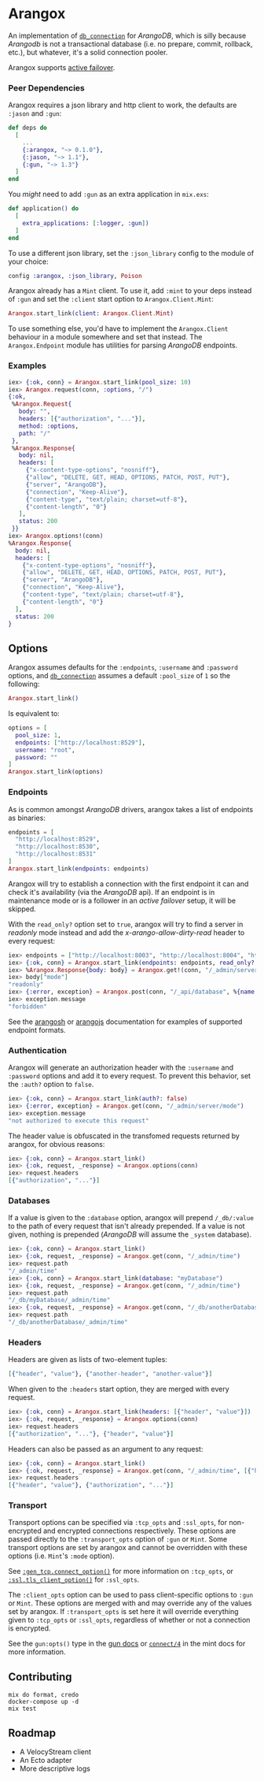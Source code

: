 # Arangox

An implementation of [`db_connection`](https://hex.pm/packages/db_connection)
for _ArangoDB_, which is silly because _Arangodb_ is not a transactional database (i.e.
no prepare, commit, rollback, etc.), but whatever, it's a solid connection pooler.

Arangox supports [active failover](https://www.arangodb.com/docs/stable/architecture-deployment-modes-active-failover-architecture.html).

### Peer Dependencies

Arangox requires a json library and http client to work, the defaults are `:jason` and
`:gun`:

```elixir
def deps do
  [
    ...
    {:arangox, "~> 0.1.0"},
    {:jason, "~> 1.1"},
    {:gun, "~> 1.3"}
  ]
end
```

You _might_ need to add `:gun` as an extra application in `mix.exs`:

```elixir
def application() do
  [
    extra_applications: [:logger, :gun])
  ]
end
```

To use a different json library, set the `:json_library` config to the module of your
choice:

```elixir
config :arangox, :json_library, Poison
```

Arangox already has a `Mint` client. To use it, add `:mint` to your deps instead of
`:gun` and set the `:client` start option to `Arangox.Client.Mint`:

```elixir
Arangox.start_link(client: Arangox.Client.Mint)
```

To use something else, you'd have to implement the `Arangox.Client` behaviour in a
module somewhere and set that instead. The `Arangox.Endpoint` module has utilities
for parsing _ArangoDB_ endpoints.

### Examples

```elixir
iex> {:ok, conn} = Arangox.start_link(pool_size: 10)
iex> Arangox.request(conn, :options, "/")
{:ok,
 %Arangox.Request{
   body: "",
   headers: [{"authorization", "..."}],
   method: :options,
   path: "/"
 },
 %Arangox.Response{
   body: nil,
   headers: [
     {"x-content-type-options", "nosniff"},
     {"allow", "DELETE, GET, HEAD, OPTIONS, PATCH, POST, PUT"},
     {"server", "ArangoDB"},
     {"connection", "Keep-Alive"},
     {"content-type", "text/plain; charset=utf-8"},
     {"content-length", "0"}
   ],
   status: 200
 }}
iex> Arangox.options!(conn)
%Arangox.Response{
  body: nil,
  headers: [
    {"x-content-type-options", "nosniff"},
    {"allow", "DELETE, GET, HEAD, OPTIONS, PATCH, POST, PUT"},
    {"server", "ArangoDB"},
    {"connection", "Keep-Alive"},
    {"content-type", "text/plain; charset=utf-8"},
    {"content-length", "0"}
  ],
  status: 200
}
```

## Options

Arangox assumes defaults for the `:endpoints`, `:username` and `:password` options,
and [`db_connection`](https://hex.pm/packages/db_connection) assumes a default
`:pool_size` of `1` so the following:

```elixir
Arangox.start_link()
```

Is equivalent to:

```elixir
options = [
  pool_size: 1,
  endpoints: ["http://localhost:8529"],
  username: "root",
  password: ""
]
Arangox.start_link(options)
```

### Endpoints

As is common amongst _ArangoDB_ drivers, arangox takes a list of endpoints as binaries:

```elixir
endpoints = [
  "http://localhost:8529",
  "http://localhost:8530",
  "http://localhost:8531"
]
Arangox.start_link(endpoints: endpoints)
```

Arangox will try to establish a connection with the first endpoint it can and
check it's availability (via the _ArangoDB_ api). If an endpoint is in maintenance mode
or is a follower in an _active failover_ setup, it will be skipped.

With the `read_only?` option set to `true`, arangox will try to find a server in
_readonly_ mode instead and add the _x-arango-allow-dirty-read_ header to every request:

```elixir
iex> endpoints = ["http://localhost:8003", "http://localhost:8004", "http://localhost:8005"]
iex> {:ok, conn} = Arangox.start_link(endpoints: endpoints, read_only?: true)
iex> %Arangox.Response{body: body} = Arangox.get!(conn, "/_admin/server/mode")
iex> body["mode"]
"readonly"
iex> {:error, exception} = Arangox.post(conn, "/_api/database", %{name: "newDatabase"})
iex> exception.message
"forbidden"
```

See the
[arangosh](https://www.arangodb.com/docs/stable/programs-arangosh-examples.html) or
[arangojs](https://www.arangodb.com/docs/stable/drivers/js-reference-database.html)
documentation for examples of supported endpoint formats.

### Authentication

Arangox will generate an authorization header with the `:username` and `:password`
options and add it to every request. To prevent this behavior, set the `:auth?`
option to `false`.

```elixir
iex> {:ok, conn} = Arangox.start_link(auth?: false)
iex> {:error, exception} = Arangox.get(conn, "/_admin/server/mode")
iex> exception.message
"not authorized to execute this request"
```

The header value is obfuscated in the transfomed requests returned by arangox, for
obvious reasons:

```elixir
iex> {:ok, conn} = Arangox.start_link()
iex> {:ok, request, _response} = Arangox.options(conn)
iex> request.headers
[{"authorization", "..."}]
```

### Databases

If a value is given to the `:database` option, arangox will prepend `/_db/:value`
to the path of every request that isn't already prepended. If a value is not given,
nothing is prepended (_ArangoDB_ will assume the `_system` database).

```elixir
iex> {:ok, conn} = Arangox.start_link()
iex> {:ok, request, _response} = Arangox.get(conn, "/_admin/time")
iex> request.path
"/_admin/time"
iex> {:ok, conn} = Arangox.start_link(database: "myDatabase")
iex> {:ok, request, _response} = Arangox.get(conn, "/_admin/time")
iex> request.path
"/_db/myDatabase/_admin/time"
iex> {:ok, request, _response} = Arangox.get(conn, "/_db/anotherDatabase/_admin/time")
iex> request.path
"/_db/anotherDatabase/_admin/time"
```

### Headers

Headers are given as lists of two-element tuples:

```elixir
[{"header", "value"}, {"another-header", "another-value"}]
```

When given to the `:headers` start option, they are merged with every request.

```elixir
iex> {:ok, conn} = Arangox.start_link(headers: [{"header", "value"}])
iex> {:ok, request, _response} = Arangox.options(conn)
iex> request.headers
[{"authorization", "..."}, {"header", "value"}]
```

Headers can also be passed as an argument to any request:

```elixir
iex> {:ok, conn} = Arangox.start_link()
iex> {:ok, request, _response} = Arangox.get(conn, "/_admin/time", [{"header", "value"}])
iex> request.headers
[{"header", "value"}, {"authorization", "..."}]
```

### Transport

Transport options can be specified via `:tcp_opts` and `:ssl_opts`, for non-encrypted and
encrypted connections respectively. These options are passed directly to the `:transport_opts`
option of `:gun` or `Mint`. Some transport options are set by arangox and cannot be
overridden with these options (i.e. `Mint`'s `:mode` option).

See [`:gen_tcp.connect_option()`](http://erlang.org/doc/man/gen_tcp.html#type-connect_option)
for more information on `:tcp_opts`, or [`:ssl.tls_client_option()`](http://erlang.org/doc/man/ssl.html#type-tls_client_option) for `:ssl_opts`.

The `:client_opts` option can be used to pass client-specific options to `:gun` or `Mint`.
These options are merged with and may override any of the values set by arangox. If
`:transport_opts` is set here it will override everything given to `:tcp_opts` or `:ssl_opts`,
regardless of whether or not a connection is encrypted.

See the `gun:opts()` type in the [gun docs](https://ninenines.eu/docs/en/gun/1.3/manual/gun/)
or [`connect/4`](https://hexdocs.pm/mint/Mint.HTTP.html#connect/4) in the mint docs for more
information.

## Contributing

```
mix do format, credo
docker-compose up -d
mix test
```

## Roadmap

- A VelocyStream client
- An Ecto adapter
- More descriptive logs